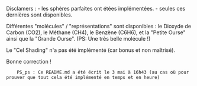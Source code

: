 Disclamers : - les sphères parfaites ont étées implémentées.
	     - seules ces dernières sont disponibles.
	    
Différentes "molécules" / "représentations" sont disponibles : le Dioxyde de Carbon (CO2), le Méthane (CH4), le Benzène (C6H6), et la "Petite Ourse" ainsi que la "Grande Ourse". (PS: Une très belle molécule !)

Le "Cel Shading" n'a pas été implémenté (car bonus et non maîtrisé).

Bonne correction !
	    
	    
	    PS_ps : Ce README.md a été écrit le 3 mai à 16h43 (au cas où pour prouver que tout cela été implémenté en temps et en heure)
